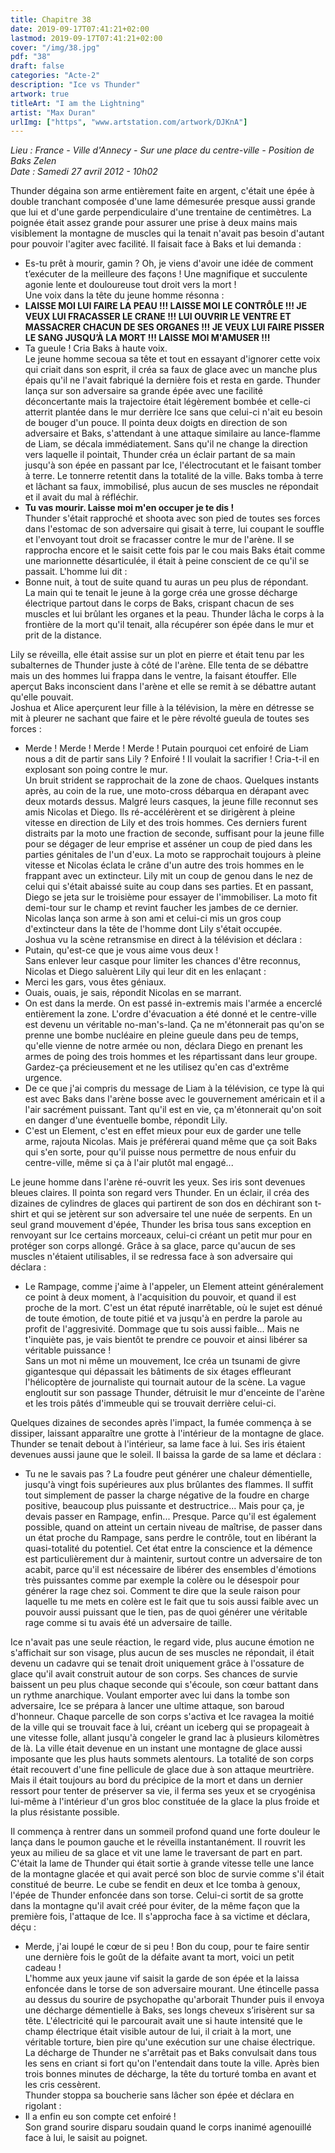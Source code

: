 ```yaml
---
title: Chapitre 38
date: 2019-09-17T07:41:21+02:00
lastmod: 2019-09-17T07:41:21+02:00
cover: "/img/38.jpg"
pdf: "38"
draft: false
categories: "Acte-2"
description: "Ice vs Thunder"
artwork: true
titleArt: "I am the Lightning" 
artist: "Max Duran" 
urlImg: ["https", "www.artstation.com/artwork/DJKnA"]
---
```

_Lieu : France - Ville d'Annecy - Sur une place du centre-ville - Position de Baks Zelen   
Date : Samedi 27 avril 2012 - 10h02_

Thunder dégaina son arme entièrement faite en argent, c'était une épée à double tranchant composée d'une lame démesurée presque aussi grande que lui et d'une garde perpendiculaire d'une trentaine de centimètres. La poignée était assez grande pour assurer une prise à deux mains mais visiblement la montagne de muscles qui la tenait n'avait pas besoin d'autant pour pouvoir l'agiter avec facilité. Il faisait face à Baks et lui demanda :   
- Es-tu prêt à mourir, gamin ? Oh, je viens d'avoir une idée de comment t’exécuter de la meilleure des façons ! Une magnifique et succulente agonie lente et douloureuse tout droit vers la mort !   
Une voix dans la tête du jeune homme résonna :   
- **LAISSE MOI LUI FAIRE LA PEAU !!! LAISSE MOI LE CONTRÔLE !!! JE VEUX LUI FRACASSER LE CRANE !!! LUI OUVRIR LE VENTRE ET MASSACRER CHACUN DE SES ORGANES !!! JE VEUX LUI FAIRE PISSER LE SANG JUSQU’À LA MORT !!! LAISSE MOI M'AMUSER !!!**   
- Ta gueule ! Cria Baks à haute voix.   
Le jeune homme secoua sa tête et tout en essayant d'ignorer cette voix qui criait dans son esprit, il créa sa faux de glace avec un manche plus épais qu'il ne l'avait fabriqué la dernière fois et resta en garde. Thunder lança sur son adversaire sa grande épée avec une facilité déconcertante mais la trajectoire était légèrement bombée et celle-ci atterrit plantée dans le mur derrière Ice sans que celui-ci n'ait eu besoin de bouger d'un pouce. Il pointa deux doigts en direction de son adversaire et Baks, s'attendant à une attaque similaire au lance-flamme de Liam, se décala immédiatement. Sans qu'il ne change la direction vers laquelle il pointait, Thunder créa un éclair partant de sa main jusqu'à son épée en passant par Ice, l'électrocutant et le faisant tomber à terre. Le tonnerre retentit dans la totalité de la ville. Baks tomba à terre et lâchant sa faux, immobilisé, plus aucun de ses muscles ne répondait et il avait du mal à réfléchir.   
- **Tu vas mourir. Laisse moi m'en occuper je te dis !**   
Thunder s'était rapproché et shoota avec son pied de toutes ses forces dans l'estomac de son adversaire qui gisait à terre, lui coupant le souffle et l'envoyant tout droit se fracasser contre le mur de l'arène. Il se rapprocha encore et le saisit cette fois par le cou mais Baks était comme une marionnette  désarticulée, il était à peine conscient de ce qu'il se passait. L'homme lui dit :   
- Bonne nuit, à tout de suite quand tu auras un peu plus de répondant.   
La main qui te tenait le jeune à la gorge créa une grosse décharge électrique partout dans le corps de Baks, crispant chacun de ses muscles et lui brûlant les organes et la peau. Thunder lâcha le corps à la frontière de la mort qu'il tenait, alla récupérer son épée dans le mur et prit de la distance.   
   
Lily se réveilla, elle était assise sur un plot en pierre et était tenu par les subalternes de Thunder juste à côté de l'arène. Elle tenta de se débattre mais un des hommes lui frappa dans le ventre, la faisant étouffer. Elle aperçut Baks inconscient dans l'arène et elle se remit à se débattre autant qu'elle pouvait.    
Joshua et Alice aperçurent leur fille à la télévision, la mère en détresse se mit à pleurer ne sachant que faire et le père révolté gueula de toutes ses forces :   
- Merde ! Merde ! Merde ! Merde ! Putain pourquoi cet enfoiré de Liam nous a dit de partir sans Lily ? Enfoiré ! Il voulait la sacrifier ! Cria-t-il en explosant son poing contre le mur.   
Un bruit strident se rapprochait de la zone de chaos. Quelques instants après, au coin de la rue, une moto-cross débarqua en dérapant avec deux motards dessus. Malgré leurs casques, la jeune fille reconnut ses amis Nicolas et Diego. Ils ré-accélérèrent et se dirigèrent à pleine vitesse en direction de Lily et des trois hommes. Ces derniers furent distraits par la moto une fraction de seconde, suffisant pour la jeune fille pour se dégager de leur emprise et asséner un coup de pied dans les parties génitales de l'un d'eux. La moto se rapprochait toujours à pleine vitesse et Nicolas éclata le crâne d'un autre des trois hommes en le frappant avec un extincteur. Lily mit un coup de genou dans le nez de celui qui s'était abaissé suite au coup dans ses parties. Et en passant, Diego se jeta sur le troisième pour essayer de l'immobiliser. La moto fit demi-tour sur le champ et revint faucher les jambes de ce dernier. Nicolas lança son arme à son ami et celui-ci mis un gros coup d'extincteur dans la tête de l'homme dont Lily s'était occupée.   
Joshua vu la scène retransmise en direct à la télévision et déclara :   
- Putain, qu'est-ce que je vous aime vous deux !   
Sans enlever leur casque pour limiter les chances d'être reconnus, Nicolas et Diego saluèrent Lily qui leur dit en les enlaçant :   
- Merci les gars, vous êtes géniaux.   
- Ouais, ouais, je sais, répondit Nicolas en se marrant.   
- On est dans la merde. On est passé in-extremis mais l'armée a encerclé entièrement la zone. L'ordre d'évacuation a été donné et le centre-ville est devenu un véritable no-man's-land. Ça ne m'étonnerait pas qu'on se prenne une bombe nucléaire en pleine gueule dans peu de temps, qu'elle vienne de notre armée ou non, déclara Diego en prenant les armes de poing des trois hommes et les répartissant dans leur groupe. Gardez-ça précieusement et ne les utilisez qu'en cas d'extrême urgence.   
- De ce que j'ai compris du message de Liam à la télévision, ce type là qui est avec Baks dans l'arène bosse avec le gouvernement américain et il a l'air sacrément puissant. Tant qu'il est en vie, ça m'étonnerait qu'on soit en danger d'une éventuelle bombe, répondit Lily.   
- C'est un Element, c'est en effet mieux pour eux de garder une telle arme, rajouta Nicolas. Mais je préférerai quand même que ça soit Baks qui s'en sorte, pour qu'il puisse nous permettre de nous enfuir du centre-ville, même si ça à l'air plutôt mal engagé...   
   
Le jeune homme dans l'arène ré-ouvrit les yeux. Ses iris sont devenues bleues claires. Il pointa son regard vers Thunder. En un éclair, il créa des dizaines de cylindres de glaces qui partirent de son dos en déchirant son t-shirt et qui se jetèrent sur son adversaire tel une nuée de serpents. En un seul grand mouvement d'épée, Thunder les brisa tous sans exception en renvoyant sur Ice certains morceaux, celui-ci créant un petit mur pour en protéger son corps allongé. Grâce à sa glace, parce qu'aucun de ses muscles n'étaient utilisables, il se redressa face à son adversaire qui déclara :   
- Le Rampage, comme j'aime à l'appeler, un Element atteint généralement ce point à deux moment, à l'acquisition du pouvoir, et quand il est proche de la mort. C'est un état réputé inarrêtable, où le sujet est dénué de toute émotion, de toute pitié et va jusqu'à en perdre la parole au profit de l'aggresivité. Dommage que tu sois aussi faible... Mais ne t'inquiète pas, je vais bientôt te prendre ce pouvoir et ainsi libérer sa véritable puissance !   
Sans un mot ni même un mouvement, Ice créa un tsunami de givre gigantesque qui dépassait les bâtiments de six étages effleurant l'hélicoptère de journaliste qui tournait autour de la scène. La vague engloutit sur son passage Thunder, détruisit le mur d'enceinte de l'arène et les trois pâtés d'immeuble qui se trouvait derrière celui-ci.    
   
Quelques dizaines de secondes après l'impact, la fumée commença à se dissiper, laissant apparaître une grotte à l'intérieur de la montagne de glace. Thunder se tenait debout à l'intérieur, sa lame face à lui. Ses iris étaient devenues aussi jaune que le soleil. Il baissa la garde de sa lame et déclara :    
- Tu ne le savais pas ? La foudre peut générer une chaleur démentielle, jusqu'à vingt fois supérieures aux plus brûlantes des flammes. Il suffit tout simplement de passer la charge négative de la foudre en charge positive, beaucoup plus puissante et destructrice... Mais pour ça, je devais passer en Rampage, enfin... Presque. Parce qu'il est également possible, quand on atteint un certain niveau de maîtrise, de passer dans un état proche du Rampage, sans perdre le contrôle, tout en libérant la quasi-totalité du potentiel. Cet état entre la conscience et la démence est particulièrement dur à maintenir, surtout contre un adversaire de ton acabit, parce qu'il est nécessaire de libérer des ensembles d'émotions très puissantes comme par exemple la colère ou le désespoir pour générer la rage chez soi. Comment te dire que la seule raison pour laquelle tu me mets en colère est le fait que tu sois aussi faible avec un pouvoir aussi puissant que le tien, pas de quoi générer une véritable rage comme si tu avais été un adversaire de taille.   
   
Ice n'avait pas une seule réaction, le regard vide, plus aucune émotion ne s'affichait sur son visage, plus aucun de ses muscles ne répondait, il était devenu un cadavre qui se tenait droit uniquement grâce à l'ossature de glace qu'il avait construit autour de son corps. Ses chances de survie baissent un peu plus chaque seconde qui s'écoule, son cœur battant dans un rythme anarchique. Voulant emporter avec lui dans la tombe son adversaire, Ice se prépara à lancer une ultime attaque, son baroud d'honneur. Chaque parcelle de son corps s'activa et Ice ravagea la moitié de la ville qui se trouvait face à lui, créant un iceberg qui se propageait à une vitesse folle, allant jusqu'à congeler le grand lac à plusieurs kilomètres de là. La ville était devenue en un instant une montagne de glace aussi imposante que les plus hauts sommets alentours. La totalité de son corps était recouvert d'une fine pellicule de glace due à son attaque meurtrière. Mais il était toujours au bord du précipice de la mort et dans un dernier ressort pour tenter de préserver sa vie, il ferma ses yeux et se cryogénisa lui-même à l'intérieur d'un gros bloc constituée de la glace la plus froide et la plus résistante possible.   
   
Il commença à rentrer dans un sommeil profond quand une forte douleur le lança dans le poumon gauche et le réveilla instantanément. Il rouvrit les yeux au milieu de sa glace et vit une lame le traversant de part en part. C'était la lame de Thunder qui était sortie à grande vitesse telle une lance de la montagne glacée et qui avait percé son bloc de survie comme s'il était constitué de beurre. Le cube se fendit en deux et Ice tomba à genoux, l'épée de Thunder enfoncée dans son torse. Celui-ci sortit de sa grotte dans la montagne qu'il avait créé pour éviter, de la même façon que la première fois, l'attaque de Ice. Il s'approcha face à sa victime et déclara, déçu :   
- Merde, j'ai loupé le cœur de si peu ! Bon du coup, pour te faire sentir une dernière fois le goût de la défaite avant ta mort, voici un petit cadeau !   
L'homme aux yeux jaune vif saisit la garde de son épée et la laissa enfoncée dans le torse de son adversaire mourant. Une étincelle passa au dessus du sourire de psychopathe qu'arborait Thunder puis il envoya une décharge démentielle à Baks, ses longs cheveux s’irisèrent sur sa tête. L'électricité qui le parcourait avait une si haute intensité que le champ électrique était visible autour de lui, il criait à la mort, une véritable torture, bien pire qu'une exécution sur une chaise électrique. La décharge de Thunder ne s'arrêtait pas et Baks convulsait dans tous les sens en criant si fort qu'on l'entendait dans toute la ville. Après bien trois bonnes minutes de décharge, la tête du torturé tomba en avant et les cris cessèrent.    
Thunder stoppa sa boucherie sans lâcher son épée et déclara en rigolant :   
- Il a enfin eu son compte cet enfoiré !   
Son grand sourire disparu soudain quand le corps inanimé agenouillé face à lui, le saisit au poignet.

